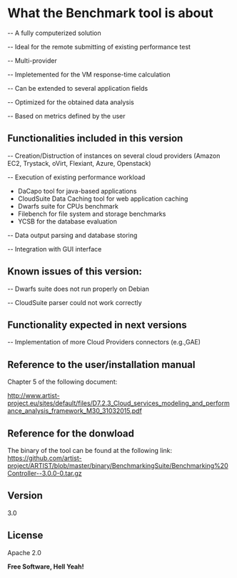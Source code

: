 What the Benchmark tool is about
==================


-- A fully computerized solution
 	
-- Ideal for the remote submitting of existing performance test
 
-- Multi-provider
	
-- Impletemented for the VM response-time calculation
 	
-- Can be extended to several application fields

-- Optimized for the obtained data analysis
 	
-- Based on metrics defined by the user


Functionalities included in this version
----

-- 	Creation/Distruction of instances on several cloud providers (Amazon EC2, Trystack, oVirt, Flexiant, Azure, Openstack)

-- Execution of existing performance workload
- DaCapo tool for java-based applications
- CloudSuite Data Caching tool for web application caching
- Dwarfs suite for CPUs benchmark
- Filebench for file system and storage benchmarks
- YCSB for the database evaluation

-- Data output parsing and database storing 

-- Integration with GUI interface    

Known issues of this version:
----
-- Dwarfs suite does not run properly on Debian

-- CloudSuite parser could not work correctly


Functionality expected in next versions
----

-- Implementation of more Cloud Providers connectors (e.g.,GAE)

Reference to the user/installation manual
----
Chapter 5 of the following document:

http://www.artist-project.eu/sites/default/files/D7.2.3_Cloud_services_modeling_and_performance_analysis_framework_M30_31032015.pdf

Reference for the donwload
----
The binary of the tool can be found at the following link:
https://github.com/artist-project/ARTIST/blob/master/binary/BenchmarkingSuite/Benchmarking%20Controller--3.0.0-0.tar.gz

Version
----

3.0

License
----

Apache 2.0


**Free Software, Hell Yeah!**


